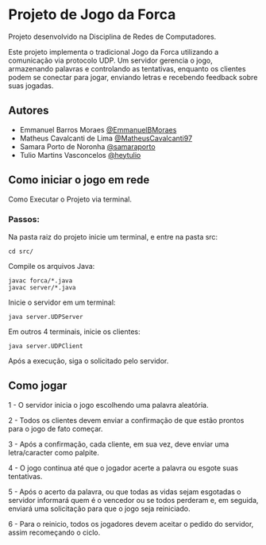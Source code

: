 # Projeto de Jogo da Forca

Projeto desenvolvido na Disciplina de Redes de Computadores.

Este projeto implementa o tradicional Jogo da Forca utilizando a comunicação via protocolo UDP. Um servidor gerencia o jogo, armazenando palavras e controlando as tentativas, enquanto os clientes podem se conectar para jogar, enviando letras e recebendo feedback sobre suas jogadas.

## Autores

- Emmanuel Barros Moraes [@EmmanuelBMoraes](https://github.com/EmmanuelBMoraes)
- Matheus Cavalcanti de Lima [@MatheusCavalcanti97](https://github.com/MatheusCavalcanti97)
- Samara Porto de Noronha [@samaraporto](https://github.com/samaraporto)
- Tulio Martins Vasconcelos [@heytulio](https://github.com/heytulio)

## Como iniciar o jogo em rede

Como Executar o Projeto via terminal.

### Passos:

Na pasta raiz do projeto inicie um terminal, e entre na pasta src:

`cd src/`

Compile os arquivos Java:

```
javac forca/*.java
javac server/*.java
```

Inicie o servidor em um terminal:

`java server.UDPServer`

Em outros 4 terminais, inicie os clientes:

`java server.UDPClient`

Após a execução, siga o solicitado pelo servidor.

## Como jogar

1 - O servidor inicia o jogo escolhendo uma palavra aleatória.

2 - Todos os clientes devem enviar a confirmação de que estão prontos para o jogo de fato começar.

3 - Após a confirmação, cada cliente, em sua vez, deve enviar uma letra/caracter como palpite.

4 - O jogo continua até que o jogador acerte a palavra ou esgote suas tentativas.

5 - Após o acerto da palavra, ou que todas as vidas sejam esgotadas o servidor informará quem é o vencedor ou se todos perderam e, em seguida, enviará uma solicitação para que o jogo seja reiniciado.

6 - Para o reinicio, todos os jogadores devem aceitar o pedido do servidor, assim recomeçando o ciclo.
